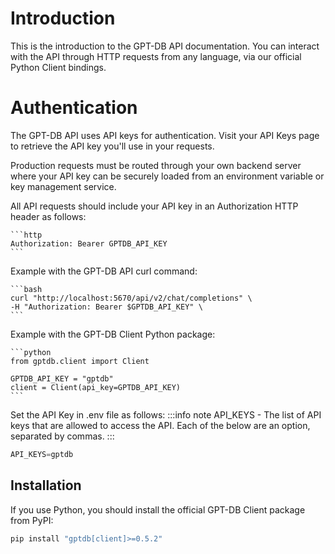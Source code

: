 # Introduction

This is the introduction to the GPT-DB API documentation. You can interact with the API through HTTP requests from any language, via our official Python Client bindings.

# Authentication
The GPT-DB API uses API keys for authentication. Visit your API Keys page to retrieve the API key you'll use in your requests.

Production requests must be routed through your own backend server where your API key can be securely loaded from an environment variable or key management service.

All API requests should include your API key in an Authorization HTTP header as follows:
    
    ```http
    Authorization: Bearer GPTDB_API_KEY
    ```
Example with the GPT-DB API curl command:

    ```bash
    curl "http://localhost:5670/api/v2/chat/completions" \
    -H "Authorization: Bearer $GPTDB_API_KEY" \
    ```
Example with the GPT-DB Client Python package:
    
    ```python
    from gptdb.client import Client

    GPTDB_API_KEY = "gptdb"
    client = Client(api_key=GPTDB_API_KEY)
    ```
Set the API Key in .env file as follows:
:::info note
API_KEYS - The list of API keys that are allowed to access the API. Each of the below are an option, separated by commas.
:::
```python
API_KEYS=gptdb
```

## Installation
If you use Python, you should install the official GPT-DB Client package from PyPI:

```bash
pip install "gptdb[client]>=0.5.2"
```

